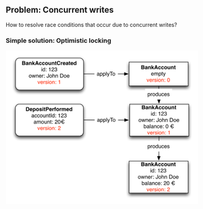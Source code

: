 ## Problem: Concurrent writes

How to resolve race conditions that occur due to concurrent writes?

### Simple solution: Optimistic locking

![Savings triggers side-effect](static/img/optimistic-locking.png)